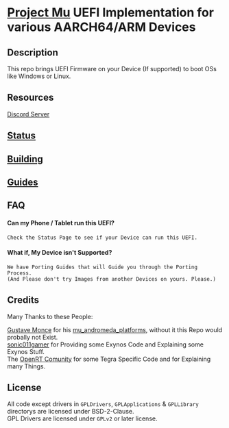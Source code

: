# [Project Mu](https://microsoft.github.io/mu/) UEFI Implementation for various AARCH64/ARM Devices

<!-- ![Banner](https://github.com/Project-Silicium/Mu-Silicium/blob/main/Pictures/Banner.png) -->

## Description

This repo brings UEFI Firmware on your Device (If supported) to boot OSs like Windows or Linux.

## Resources

[Discord Server](https://discord.gg/Dx2QgMx7Sv)

## [Status](Status.md)

## [Building](Building.md)

## [Guides](https://github.com/Project-Silicium/WoA-Guides/blob/main/README.md)

## FAQ

#### Can my Phone / Tablet run this UEFI?

```
Check the Status Page to see if your Device can run this UEFI.
```

#### What if, My Device isn't Supported?

```
We have Porting Guides that will Guide you through the Porting Process.
(And Please don't try Images from another Devices on yours. Please.)
```

## Credits

Many Thanks to these People:

[Gustave Monce](https://github.com/gus33000) for his [mu_andromeda_platforms](https://github.com/WOA-Project/mu_andromeda_platforms), without it this Repo would probally not Exist. <br />
[sonic011gamer](https://github.com/sonic011gamer) for Providing some Exynos Code and Explaining some Exynos Stuff. <br />
The [OpenRT Comunity](https://openrt.gitbook.io/open-surfacert/) for some Tegra Specific Code and for Explaining many Things.

## License

All code except drivers in `GPLDrivers`, `GPLApplications` & `GPLLibrary` directorys are licensed under BSD-2-Clause. <br />
GPL Drivers are licensed under `GPLv2` or later license.
